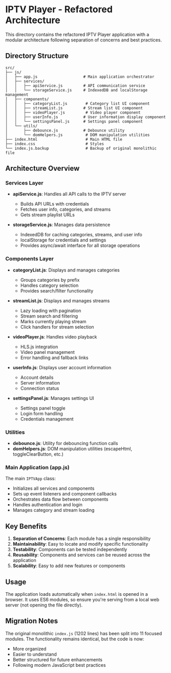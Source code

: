 # IPTV Player - Refactored Architecture

This directory contains the refactored IPTV Player application with a modular architecture following separation of concerns and best practices.

## Directory Structure

```
src/
├── js/
│   ├── app.js                    # Main application orchestrator
│   ├── services/
│   │   ├── apiService.js         # API communication service
│   │   └── storageService.js     # IndexedDB and localStorage management
│   ├── components/
│   │   ├── categoryList.js        # Category list UI component
│   │   ├── streamList.js         # Stream list UI component
│   │   ├── videoPlayer.js         # Video player component
│   │   ├── userInfo.js           # User information display component
│   │   └── settingsPanel.js      # Settings panel component
│   └── utils/
│       ├── debounce.js           # Debounce utility
│       └── domHelpers.js          # DOM manipulation utilities
├── index.html                     # Main HTML file
├── index.css                      # Styles
└── index.js.backup                # Backup of original monolithic file
```

## Architecture Overview

### Services Layer
- **apiService.js**: Handles all API calls to the IPTV server
  - Builds API URLs with credentials
  - Fetches user info, categories, and streams
  - Gets stream playlist URLs
  
- **storageService.js**: Manages data persistence
  - IndexedDB for caching categories, streams, and user info
  - localStorage for credentials and settings
  - Provides async/await interface for all storage operations

### Components Layer
- **categoryList.js**: Displays and manages categories
  - Groups categories by prefix
  - Handles category selection
  - Provides search/filter functionality
  
- **streamList.js**: Displays and manages streams
  - Lazy loading with pagination
  - Stream search and filtering
  - Marks currently playing stream
  - Click handlers for stream selection
  
- **videoPlayer.js**: Handles video playback
  - HLS.js integration
  - Video panel management
  - Error handling and fallback links
  
- **userInfo.js**: Displays user account information
  - Account details
  - Server information
  - Connection status
  
- **settingsPanel.js**: Manages settings UI
  - Settings panel toggle
  - Login form handling
  - Credentials management

### Utilities
- **debounce.js**: Utility for debouncing function calls
- **domHelpers.js**: DOM manipulation utilities (escapeHtml, toggleClearButton, etc.)

### Main Application (app.js)
The main `IPTVApp` class:
- Initializes all services and components
- Sets up event listeners and component callbacks
- Orchestrates data flow between components
- Handles authentication and login
- Manages category and stream loading

## Key Benefits

1. **Separation of Concerns**: Each module has a single responsibility
2. **Maintainability**: Easy to locate and modify specific functionality
3. **Testability**: Components can be tested independently
4. **Reusability**: Components and services can be reused across the application
5. **Scalability**: Easy to add new features or components

## Usage

The application loads automatically when `index.html` is opened in a browser. It uses ES6 modules, so ensure you're serving from a local web server (not opening the file directly).

## Migration Notes

The original monolithic `index.js` (1202 lines) has been split into 11 focused modules. The functionality remains identical, but the code is now:
- More organized
- Easier to understand
- Better structured for future enhancements
- Following modern JavaScript best practices

